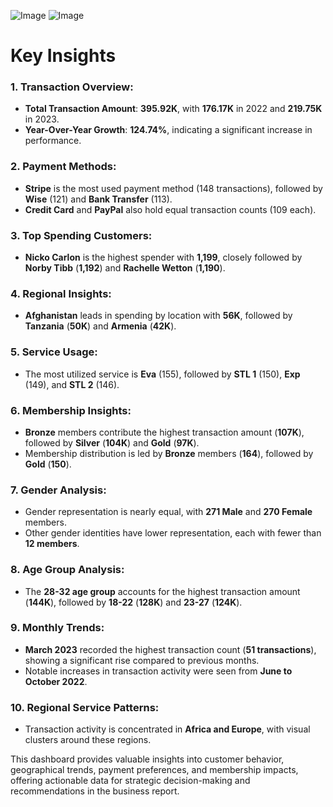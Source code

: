 ![Image](https://github.com/user-attachments/assets/0650fc74-5e72-46c4-a27d-d404a1a2c02c)
![Image](https://github.com/user-attachments/assets/ee1ae731-556e-4ba2-954c-6ec7ac0193c8)

#               Key Insights             #

### 1. Transaction Overview:
   - **Total Transaction Amount**: **395.92K**, with **176.17K** in 2022 and **219.75K** in 2023.
   - **Year-Over-Year Growth**: **124.74%**, indicating a significant increase in performance.

### 2. Payment Methods:
   - **Stripe** is the most used payment method (148 transactions), followed by **Wise** (121) and **Bank Transfer** (113).
   - **Credit Card** and **PayPal** also hold equal transaction counts (109 each).

### 3. Top Spending Customers:
   - **Nicko Carlon** is the highest spender with **1,199**, closely followed by **Norby Tibb** (**1,192**) and **Rachelle Wetton** (**1,190**).

### 4. Regional Insights:
   - **Afghanistan** leads in spending by location with **56K**, followed by **Tanzania** (**50K**) and **Armenia** (**42K**).

### 5. Service Usage:
   - The most utilized service is **Eva** (155), followed by **STL 1** (150), **Exp** (149), and **STL 2** (146).

### 6. Membership Insights:
   - **Bronze** members contribute the highest transaction amount (**107K**), followed by **Silver** (**104K**) and **Gold** (**97K**).
   - Membership distribution is led by **Bronze** members (**164**), followed by **Gold** (**150**).

### 7. Gender Analysis:
   - Gender representation is nearly equal, with **271 Male** and **270 Female** members.
   - Other gender identities have lower representation, each with fewer than **12 members**.

### 8. Age Group Analysis:
   - The **28-32 age group** accounts for the highest transaction amount (**144K**), followed by **18-22** (**128K**) and **23-27** (**124K**).

### 9. Monthly Trends:
   - **March 2023** recorded the highest transaction count (**51 transactions**), showing a significant rise compared to previous months.
   - Notable increases in transaction activity were seen from **June to October 2022**.

### 10. Regional Service Patterns:
   - Transaction activity is concentrated in **Africa and Europe**, with visual clusters around these regions.

This dashboard provides valuable insights into customer behavior, geographical trends, payment preferences, and membership impacts, offering actionable data for strategic decision-making and recommendations in the business report.

